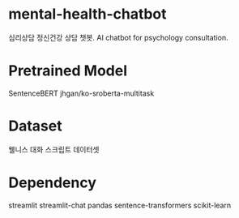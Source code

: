 # mental-health-chatbot
심리상담 정신건강 상담 챗봇. AI chatbot for psychology consultation.

# Pretrained Model
SentenceBERT jhgan/ko-sroberta-multitask

# Dataset
웰니스 대화 스크립트 데이터셋

# Dependency
streamlit
streamlit-chat
pandas
sentence-transformers
scikit-learn
